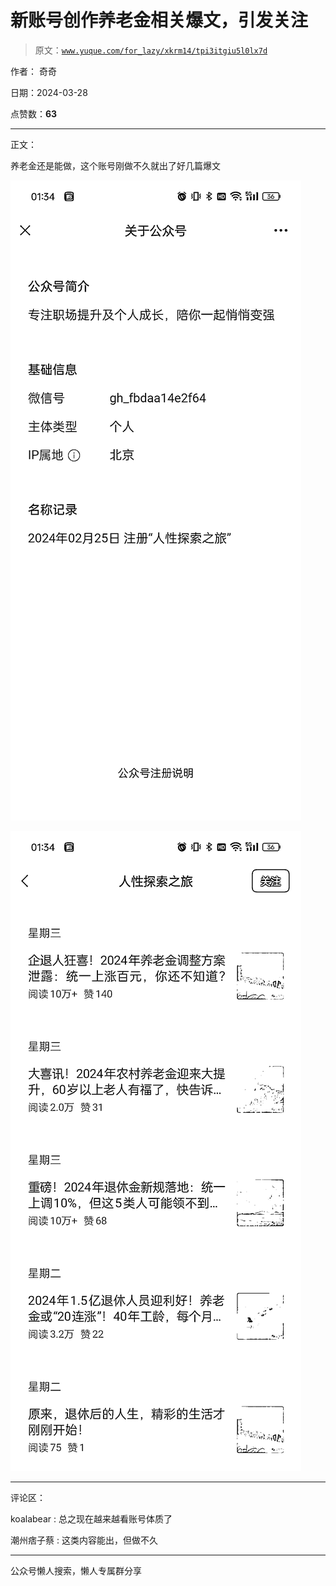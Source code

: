 # 新账号创作养老金相关爆文，引发关注

> 原文：[`www.yuque.com/for_lazy/xkrm14/tpi3itgiu5l0lx7d`](https://www.yuque.com/for_lazy/xkrm14/tpi3itgiu5l0lx7d)

作者： 奇奇

日期：2024-03-28

点赞数：**63**

* * *

正文：

养老金还是能做，这个账号刚做不久就出了好几篇爆文

![](img/31192ddcab4d7f3598f9695a059c8822.png)

![](img/85083a415da9319e614619bc811ee87f.png)

* * *

评论区：

koalabear : 总之现在越来越看账号体质了

潮州痞子蔡 : 这类内容能出，但做不久

* * *

公众号懒人搜索，懒人专属群分享